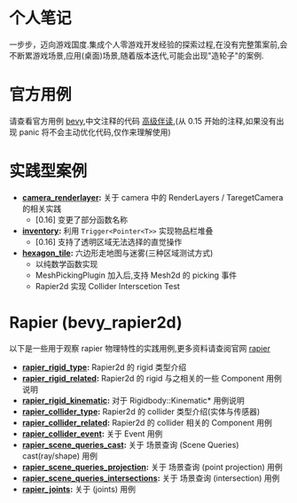 # 个人笔记

一步步，迈向游戏国度.集成个人零游戏开发经验的探索过程,在没有完整策案前,会不断累游戏场景,应用(桌面)场景,随着版本迭代,可能会出现"造轮子"的案例.

# 官方用例 
请查看官方用例 [bevy](https://bevyengine.org/),中文注释的代码 [高级伴读](https://github.com/byronzr/learn_bevy/tree/main/examples),(从 0.15 开始的注释,如果没有出现 panic 将不会主动优化代码,仅作来理解使用)

# 实践型案例
* **[camera_renderlayer](https://github.com/byronzr/learn_bevy/tree/main/examples/byronzr/camera_renderlayer.rs):** 关于 camera 中的 RenderLayers / TaregetCamera 的相关实践
    * [0.16] 变更了部分函数名称
* **[inventory](https://github.com/byronzr/learn_bevy/tree/main/examples/byronzr/inventory.rs):** 利用 `Trigger<Pointer<T>>` 实现物品栏堆叠
    * [0.16] 支持了透明区域无法选择的直觉操作
* **[hexagon_tile](https://github.com/byronzr/learn_bevy/tree/main/examples/byronzr/hexagon_tile):** 六边形走地图与迷雾(三种区域测试方式)
    * 以纯数学函数实现
    * MeshPickingPlugin 加入后,支持 Mesh2d 的 picking 事件
    * Rapier2d 实现 Collider Interscetion Test
    
# Rapier (bevy_rapier2d) 

以下是一些用于观察 rapier 物理特性的实践用例,更多资料请查阅官网 [rapier](https://rapier.rs/)

* **[rapier_rigid_type](https://github.com/byronzr/learn_bevy/tree/main/examples/rapier2d/rigid_type.rs):** Rapier2d 的 rigid 类型介绍
* **[rapier_rigid_related](https://github.com/byronzr/learn_bevy/tree/main/examples/rapier2d/rigid_related.rs):** Rapier2d 的 rigid 与之相关的一些 Component 用例说明
* **[rapier_rigid_kinematic](https://github.com/byronzr/learn_bevy/tree/main/examples/rapier2d/rigid_kinematic.rs):** 对于 Rigidbody::Kinematic* 用例说明
* **[rapier_collider_type](https://github.com/byronzr/learn_bevy/tree/main/examples/rapier2d/collider_type.rs):** Rapier2d 的 collider 类型介绍(实体与传感器)
* **[rapier_collider_related](https://github.com/byronzr/learn_bevy/tree/main/examples/rapier2d/collider_related.rs):** Rapier2d 的 collider 相关的 Component 用例
* **[rapier_collider_event](https://github.com/byronzr/learn_bevy/tree/main/examples/rapier2d/collider_event.rs):** 关于 Event  用例
* **[rapier_scene_queries_cast](https://github.com/byronzr/learn_bevy/tree/main/examples/rapier2d/scene_queries_cast.rs):** 关于 场景查询 (Scene Queries) cast(ray/shape) 用例
* **[rapier_scene_queries_projection](https://github.com/byronzr/learn_bevy/tree/main/examples/rapier2d/scene_queries_projection.rs):** 关于 场景查询 (point projection) 用例
* **[rapier_scene_queries_intersections](https://github.com/byronzr/learn_bevy/tree/main/examples/rapier2d/scene_queries_intersections.rs):** 关于 场景查询 (intersection) 用例
* **[rapier_joints](https://github.com/byronzr/learn_bevy/tree/main/examples/rapier2d/joints.rs):** 关于 (joints) 用例
	
	





